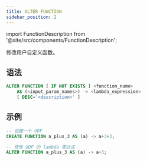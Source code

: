 ```yaml
---
title: ALTER FUNCTION
sidebar_position: 2
---
```

import FunctionDescription from '@site/src/components/FunctionDescription';

<FunctionDescription description="Introduced or updated: v1.2.116"/>

修改用户自定义函数。

## 语法

```sql
ALTER FUNCTION [ IF NOT EXISTS ] <function_name> 
    AS (<input_param_names>) -> <lambda_expression> 
    [ DESC='<description>' ]
```

## 示例

```sql
-- 创建一个 UDF
CREATE FUNCTION a_plus_3 AS (a) -> a+3+3;

-- 修改 UDF 的 lambda 表达式
ALTER FUNCTION a_plus_3 AS (a) -> a+3;
```